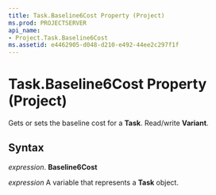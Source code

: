 ```yaml
---
title: Task.Baseline6Cost Property (Project)
ms.prod: PROJECTSERVER
api_name:
- Project.Task.Baseline6Cost
ms.assetid: e4462905-d048-d210-e492-44ee2c297f1f
---
```



# Task.Baseline6Cost Property (Project)

Gets or sets the baseline cost for a  **Task**. Read/write **Variant**.


## Syntax

 _expression_. **Baseline6Cost**

 _expression_ A variable that represents a **Task** object.


